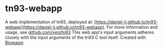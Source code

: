 # tn93-webapp

A web implementation of tn93, deployed at: [https://daniel-ji.github.io/tn93-webapp](https://daniel-ji.github.io/tn93-webapp). For more information and usage, see [github.com/veg/tn93](github.com/veg/tn93) This web app's input arguments adheres closely with the input arguments of the tn93 C tool itself. Created with [Biowasm](https://biowasm.com/).
